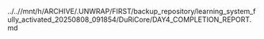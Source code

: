 ../..//mnt/h/ARCHIVE/.UNWRAP/FIRST/backup_repository/learning_system_fully_activated_20250808_091854/DuRiCore/DAY4_COMPLETION_REPORT.md
